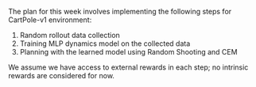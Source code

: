 The plan for this week involves implementing the following steps for CartPole-v1 environment:

1. Random rollout data collection
2. Training MLP dynamics model on the collected data
3. Planning with the learned model using Random Shooting and CEM

We assume we have access to external rewards in each step; no intrinsic rewards are considered for now.